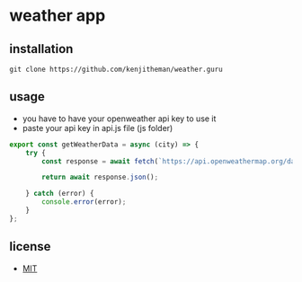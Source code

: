 # weather app

###

## installation

```shell
git clone https://github.com/kenjitheman/weather.guru
```

## usage
- you have to have your openweather api key to use it
- paste your api key in api.js file (js folder)

```js
export const getWeatherData = async (city) => {
    try {
        const response = await fetch(`https://api.openweathermap.org/data/2.5/weather?q=${city}&appid=633f3f4df62e35d09ia55b1148165&lang=en&units=metric`);      // example api key (have to be your openweather api key | API キーの例 (openweather である必要があります)

        return await response.json();

    } catch (error) {
        console.error(error);
    }
};
```

## license

- [MIT](https://choosealicense.com/licenses/mit/)
